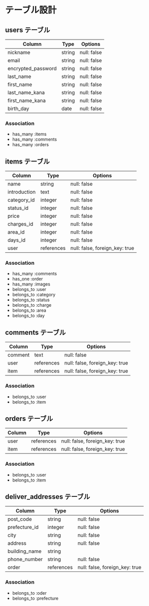 # テーブル設計

## users テーブル

| Column             | Type   | Options     |
| ------------------ | ------ | ----------- |
| nickname           | string | null: false |
| email              | string | null: false |
| encrypted_password | string | null: false |
| last_name          | string | null: false |
| first_name         | string | null: false |
| last_name_kana     | string | null: false |
| first_name_kana    | string | null: false |
| birth_day          | date   | null: false |

### Association

- has_many :items
- has_many :comments
- has_many :orders

## items テーブル

| Column       | Type       | Options                        |
| ------------ | ---------- | ------------------------------ |
| name         | string     | null: false                    |
| introduction | text       | null: false                    |
| category_id  | integer    | null: false                    |
| status_id    | integer    | null: false                    |
| price        | integer    | null: false                    |
| charges_id   | integer    | null: false                    |
| area_id      | integer    | null: false                    |
| days_id      | integer    | null: false                    |
| user         | references | null: false, foreign_key: true |

### Association

- has_many :comments
- has_one :order
- has_many :images
- belongs_to :user
- belongs_to :category
- belongs_to :status
- belongs_to :charge
- belongs_to :area
- belongs_to :day

## comments テーブル

| Column  | Type       | Options                        |
| ------- | ---------- | ------------------------------ |
| comment | text       | null: false                    |
| user    | references | null: false, foreign_key: true |
| item    | references | null: false, foreign_key: true |

### Association

- belongs_to :user
- belongs_to :item

## orders テーブル

| Column          | Type       | Options                        |
| --------------- | ---------- | ------------------------------ |
| user            | references | null: false, foreign_key: true |
| item            | references | null: false, foreign_key: true |

### Association

- belongs_to :user
- belongs_to :item

## deliver_addresses テーブル

| Column        | Type       | Options                        |
| ------------- | ---------- | ------------------------------ |
| post_code     | string     | null: false                    |
| prefecture_id | integer    | null: false                    |
| city          | string     | null: false                    |
| address       | string     | null: false                    |
| building_name | string     |                                |
| phone_number  | string     | null: false                    |
| order         | references | null: false, foreign_key: true |

### Association

- belongs_to :oder
- belongs_to :prefecture